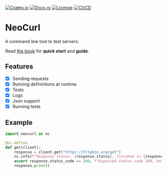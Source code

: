 [![Crates.io](https://img.shields.io/crates/v/neocurl.svg)](https://crates.io/crates/neocurl)
[![Docs.rs](https://docs.rs/neocurl/badge.svg)](https://docs.rs/neocurl)
[![License](https://img.shields.io/crates/l/neocurl.svg)](LICENSE)
[![CI/CD](https://github.com/levilovie/neocurl/actions/workflows/ci.yml/badge.svg)](https://github.com/levilovie/neocurl/actions/workflows/ci.yml/)

# NeoCurl

A command line tool to test servers.

Read [the book](https://neocurl.lovie.dev/) for **quick start** and **guide**.

## Features

- [x] Sending requests
- [x] Running definintions at runtime
- [x] Tests
- [x] Logs
- [x] Json support
- [x] Running tests

## Example

```python
import neocurl as nc

@nc.define
def get(client):
    response = client.get("https://httpbin.org/get")
    nc.info(f"Response status: {response.status}, finished in {response.duration:.2f}ms")
    assert response.status_code == 200, f"Expected status code 200, but got {response.status_code} ({response.status})"
    response.print()
```